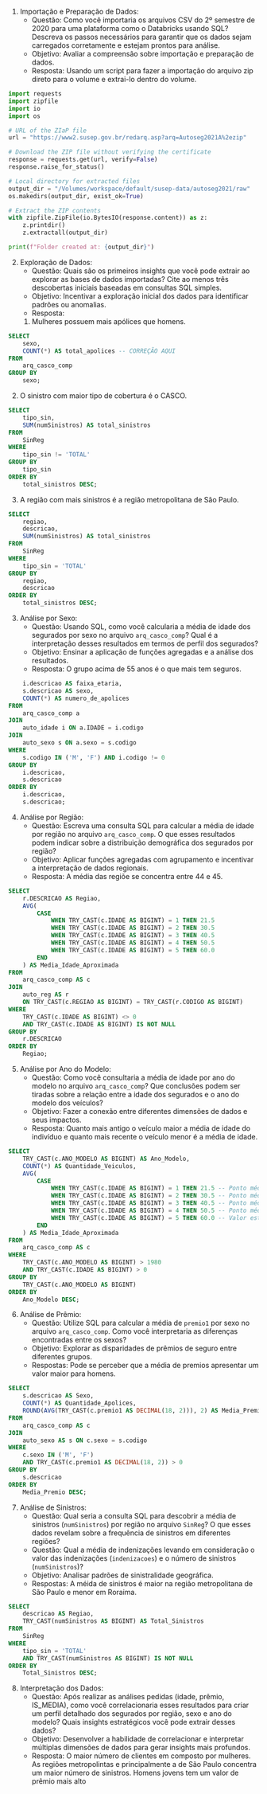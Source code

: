 1. Importação e Preparação de Dados:
   - Questão: Como você importaria os arquivos CSV do 2º semestre de 2020 para uma plataforma como o Databricks usando SQL? Descreva os passos necessários para garantir que os dados sejam carregados corretamente e estejam prontos para análise.
   - Objetivo: Avaliar a compreensão sobre importação e preparação de dados.
   - Resposta: Usando um script para fazer a importação do arquivo zip direto para o volume e extrai-lo dentro do volume.

```python
import requests
import zipfile
import io
import os

# URL of the ZIaP file
url = "https://www2.susep.gov.br/redarq.asp?arq=Autoseg2021A%2ezip"

# Download the ZIP file without verifying the certificate
response = requests.get(url, verify=False)
response.raise_for_status()

# Local directory for extracted files
output_dir = "/Volumes/workspace/default/susep-data/autoseg2021/raw"
os.makedirs(output_dir, exist_ok=True)

# Extract the ZIP contents
with zipfile.ZipFile(io.BytesIO(response.content)) as z:
    z.printdir()
    z.extractall(output_dir)

print(f"Folder created at: {output_dir}")
```

2. Exploração de Dados:
   - Questão: Quais são os primeiros insights que você pode extrair ao explorar as bases de dados importadas? Cite ao menos três descobertas iniciais baseadas em consultas SQL simples.
   - Objetivo: Incentivar a exploração inicial dos dados para identificar padrões ou anomalias.
   - Resposta:
   1. Mulheres possuem mais apólices que homens.

```sql
SELECT
    sexo,
    COUNT(*) AS total_apolices -- CORREÇÃO AQUI
FROM
    arq_casco_comp
GROUP BY
    sexo;
```
    
2. O sinistro com maior tipo de cobertura é o CASCO.

```sql
SELECT
    tipo_sin,
    SUM(numSinistros) AS total_sinistros
FROM
    SinReg
WHERE
    tipo_sin != 'TOTAL'
GROUP BY
    tipo_sin
ORDER BY
    total_sinistros DESC;
```

3. A região com mais sinistros é a região metropolitana de São Paulo.
```sql
SELECT
    regiao,
    descricao,
    SUM(numSinistros) AS total_sinistros
FROM
    SinReg
WHERE
    tipo_sin = 'TOTAL'
GROUP BY
    regiao,
    descricao
ORDER BY
    total_sinistros DESC;
```


3. Análise por Sexo:
   - Questão: Usando SQL, como você calcularia a média de idade dos segurados por sexo no arquivo `arq_casco_comp`? Qual é a interpretação desses resultados em termos de perfil dos segurados?
   - Objetivo: Ensinar a aplicação de funções agregadas e a análise dos resultados.
   - Resposta: O grupo acima de 55 anos é o que mais tem seguros.
```sql
    i.descricao AS faixa_etaria,
    s.descricao AS sexo,
    COUNT(*) AS numero_de_apolices 
FROM
    arq_casco_comp a
JOIN
    auto_idade i ON a.IDADE = i.codigo 
JOIN
    auto_sexo s ON a.sexo = s.codigo
WHERE
    s.codigo IN ('M', 'F') AND i.codigo != 0
GROUP BY
    i.descricao,
    s.descricao
ORDER BY
    i.descricao,
    s.descricao;
```

4. Análise por Região:
   - Questão: Escreva uma consulta SQL para calcular a média de idade por região no arquivo `arq_casco_comp`. O que esses resultados podem indicar sobre a distribuição demográfica dos segurados por região?
   - Objetivo: Aplicar funções agregadas com agrupamento e incentivar a interpretação de dados regionais.
   - Resposta: A média das regiõe se concentra entre 44 e 45.
```sql
SELECT
    r.DESCRICAO AS Regiao,
    AVG(
        CASE
            WHEN TRY_CAST(c.IDADE AS BIGINT) = 1 THEN 21.5 
            WHEN TRY_CAST(c.IDADE AS BIGINT) = 2 THEN 30.5
            WHEN TRY_CAST(c.IDADE AS BIGINT) = 3 THEN 40.5
            WHEN TRY_CAST(c.IDADE AS BIGINT) = 4 THEN 50.5
            WHEN TRY_CAST(c.IDADE AS BIGINT) = 5 THEN 60.0
        END
    ) AS Media_Idade_Aproximada
FROM
    arq_casco_comp AS c
JOIN
    auto_reg AS r
    ON TRY_CAST(c.REGIAO AS BIGINT) = TRY_CAST(r.CODIGO AS BIGINT)
WHERE
    TRY_CAST(c.IDADE AS BIGINT) <> 0
    AND TRY_CAST(c.IDADE AS BIGINT) IS NOT NULL
GROUP BY
    r.DESCRICAO
ORDER BY
    Regiao;
```
5. Análise por Ano do Modelo:
   - Questão: Como você consultaria a média de idade por ano do modelo no arquivo `arq_casco_comp`? Que conclusões podem ser tiradas sobre a relação entre a idade dos segurados e o ano do modelo dos veículos?
   - Objetivo: Fazer a conexão entre diferentes dimensões de dados e seus impactos.
   - Resposta: Quanto mais antigo o veículo maior a média de idade do indivíduo e quanto mais recente o veículo menor é a média de idade.

```sql
SELECT
    TRY_CAST(c.ANO_MODELO AS BIGINT) AS Ano_Modelo,
    COUNT(*) AS Quantidade_Veiculos,
    AVG(
        CASE
            WHEN TRY_CAST(c.IDADE AS BIGINT) = 1 THEN 21.5 -- Ponto médio para 'Entre 18 e 25 anos'
            WHEN TRY_CAST(c.IDADE AS BIGINT) = 2 THEN 30.5 -- Ponto médio para 'Entre 26 e 35 anos'
            WHEN TRY_CAST(c.IDADE AS BIGINT) = 3 THEN 40.5 -- Ponto médio para 'Entre 36 e 45 anos'
            WHEN TRY_CAST(c.IDADE AS BIGINT) = 4 THEN 50.5 -- Ponto médio para 'Entre 46 e 55 anos'
            WHEN TRY_CAST(c.IDADE AS BIGINT) = 5 THEN 60.0 -- Valor estimado para 'Maior que 55 anos'
        END
    ) AS Media_Idade_Aproximada
FROM
    arq_casco_comp AS c
WHERE
    TRY_CAST(c.ANO_MODELO AS BIGINT) > 1980
    AND TRY_CAST(c.IDADE AS BIGINT) > 0
GROUP BY
    TRY_CAST(c.ANO_MODELO AS BIGINT)
ORDER BY
    Ano_Modelo DESC;
```

6. Análise de Prêmio:
   - Questão: Utilize SQL para calcular a média de `premio1` por sexo no arquivo `arq_casco_comp`. Como você interpretaria as diferenças encontradas entre os sexos?
   - Objetivo: Explorar as disparidades de prêmios de seguro entre diferentes grupos.
   - Respostas: Pode se perceber que a média de premios apresentar um valor maior para homens.

```sql
SELECT
    s.descricao AS Sexo,
    COUNT(*) AS Quantidade_Apolices,
    ROUND(AVG(TRY_CAST(c.premio1 AS DECIMAL(18, 2))), 2) AS Media_Premio
FROM
    arq_casco_comp AS c
JOIN
    auto_sexo AS s ON c.sexo = s.codigo
WHERE
    c.sexo IN ('M', 'F')
    AND TRY_CAST(c.premio1 AS DECIMAL(18, 2)) > 0
GROUP BY
    s.descricao
ORDER BY
    Media_Premio DESC;
```

7. Análise de Sinistros:
   - Questão: Qual seria a consulta SQL para descobrir a média de sinistros (`numSinistros`) por região no arquivo `SinReg`? O que esses dados revelam sobre a frequência de sinistros em diferentes regiões?
   - Questão: Qual a média de indenizações levando em consideração o valor das indenizações (`indenizacoes`) e o número de sinistros (`numSinistros`)? 
   - Objetivo: Analisar padrões de sinistralidade geográfica.
   - Respostas: A méida de sinistros é maior na região metropolitana de São Paulo e menor em Roraima.
```sql
SELECT
    descricao AS Regiao,
    TRY_CAST(numSinistros AS BIGINT) AS Total_Sinistros
FROM
    SinReg
WHERE
    tipo_sin = 'TOTAL'
    AND TRY_CAST(numSinistros AS BIGINT) IS NOT NULL
ORDER BY
    Total_Sinistros DESC;
```

8. Interpretação dos Dados:
   - Questão: Após realizar as análises pedidas (idade, prêmio, IS_MEDIA), como você correlacionaria esses resultados para criar um perfil detalhado dos segurados por região, sexo e ano do modelo? Quais insights estratégicos você pode extrair desses dados?
   - Objetivo: Desenvolver a habilidade de correlacionar e interpretar múltiplas dimensões de dados para gerar insights mais profundos.
   - Resposta:  O maior número de clientes em composto por mulheres. As regiões metropolintas e principalmente a de São Paulo concentra um maior número de sinistros. Homens jovens tem um valor de prêmio mais alto